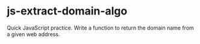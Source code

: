 # js-extract-domain-algo
Quick JavaScript practice.  Write a function to return the domain name from a given web address.
